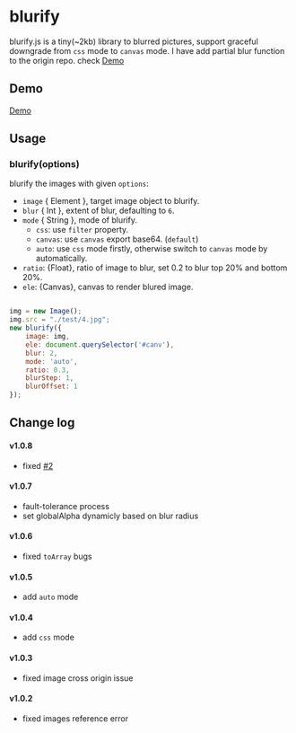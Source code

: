 # blurify

blurify.js is a tiny(~2kb) library to blurred pictures, support graceful downgrade from `css` mode to `canvas` mode.
I have add partial blur function to the origin repo. check [Demo](https://alex2wong.github.io/blurify/)

## Demo

[Demo](https://alex2wong.github.io/blurify/)

## Usage

### blurify(options)

blurify the images with given `options`:

- `image` { Element }, target image object to blurify.
- `blur` { Int }, extent of blur, defaulting to `6`.
- `mode` { String }, mode of blurify.
    - `css`: use `filter` property.
    - `canvas`: use `canvas` export base64. (`default`)
    - `auto`: use `css` mode firstly, otherwise switch to `canvas` mode by automatically.
- `ratio`: {Float}, ratio of image to blur, set 0.2 to blur top 20% and bottom 20%.
- `ele`: {Canvas}, canvas to render blured image.

```js

img = new Image();
img.src = "./test/4.jpg";
new blurify({
    image: img,
    ele: document.querySelector('#canv'),
    blur: 2,
    mode: 'auto',
    ratio: 0.3,
    blurStep: 1,
    blurOffset: 1
});
```

## Change log

#### v1.0.8
- fixed [#2](https://github.com/JustClear/blurify/issues/2)

#### v1.0.7
- fault-tolerance process
- set globalAlpha dynamicly based on blur radius

#### v1.0.6
- fixed `toArray` bugs

#### v1.0.5
- add `auto` mode

#### v1.0.4
- add `css` mode

#### v1.0.3
- fixed image cross origin issue

#### v1.0.2
- fixed images reference error
